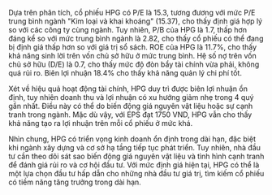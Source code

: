 Dựa trên phân tích, cổ phiếu HPG có P/E là 15.3, tương đương với mức P/E trung bình ngành "Kim loại và khai khoáng" (15.37), cho thấy định giá hợp lý so với các công ty cùng ngành. Tuy nhiên, P/B của HPG là 1.7, thấp hơn đáng kể so với mức trung bình ngành là 2.82, cho thấy cổ phiếu có thể đang bị định giá thấp hơn so với giá trị sổ sách. ROE của HPG là 11.7%, cho thấy khả năng sinh lời trên vốn chủ sở hữu ở mức trung bình. Hệ số nợ trên vốn chủ sở hữu (D/E) là 0.7, cho thấy mức độ đòn bẩy tài chính vừa phải, không quá rủi ro. Biên lợi nhuận 18.4% cho thấy khả năng quản lý chi phí tốt.

Xét về hiệu quả hoạt động tài chính, HPG duy trì được biên lợi nhuận ổn định, tuy nhiên doanh thu và lợi nhuận có xu hướng giảm nhẹ trong 4 quý gần nhất. Điều này có thể do biến động giá nguyên vật liệu hoặc sự cạnh tranh trong ngành. Mặc dù vậy, với EPS đạt 1750 VND, HPG vẫn cho thấy khả năng tạo ra lợi nhuận trên mỗi cổ phiếu ở mức khá.

Nhìn chung, HPG có triển vọng kinh doanh ổn định trong dài hạn, đặc biệt khi ngành xây dựng và cơ sở hạ tầng tiếp tục phát triển. Tuy nhiên, nhà đầu tư cần theo dõi sát sao biến động giá nguyên vật liệu và tình hình cạnh tranh để đánh giá rủi ro và cơ hội đầu tư. Với mức định giá hiện tại, HPG có thể là một lựa chọn đầu tư hấp dẫn cho những nhà đầu tư giá trị, tìm kiếm cổ phiếu có tiềm năng tăng trưởng trong dài hạn.